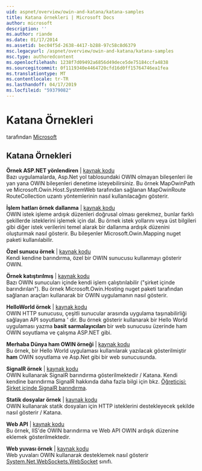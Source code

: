 ```yaml
---
uid: aspnet/overview/owin-and-katana/katana-samples
title: Katana örnekleri | Microsoft Docs
author: microsoft
description: ''
ms.author: riande
ms.date: 01/17/2014
ms.assetid: bec04f5d-2638-4417-b288-97c58c8d6379
msc.legacyurl: /aspnet/overview/owin-and-katana/katana-samples
msc.type: authoredcontent
ms.openlocfilehash: 1238f7d09492a6856d49dece5de75184ccfa4838
ms.sourcegitcommit: 0f1119340e4464720cfd16d0ff15764746ea1fea
ms.translationtype: MT
ms.contentlocale: tr-TR
ms.lasthandoff: 04/17/2019
ms.locfileid: "59379082"
---
```

# <a name="katana-samples"></a>Katana Örnekleri

tarafından [Microsoft](https://github.com/microsoft)

## <a name="katana-samples"></a>Katana Örnekleri

**Örnek ASP.NET yönlendiren** | [kaynak kodu](https://github.com/aspnet/samples/tree/master/samples/aspnet/Katana/AspNetRoutes)  
Bazı uygulamalarda, Asp.Net yol tablosundaki OWIN olmayan bileşenleri ile yan yana OWIN bileşenleri denetime isteyebilirsiniz. Bu örnek MapOwinPath ve Microsoft.Owin.Host.SystemWeb tarafından sağlanan MapOwinRoute RouteCollection uzantı yöntemlerinin nasıl kullanılacağını gösterir.

**İşlem hatları örnek dallanma** | [kaynak kodu](https://github.com/aspnet/samples/tree/master/samples/aspnet/Katana/BranchingPipelines)  
OWIN istek işleme ardışık düzenleri doğrusal olması gerekmez, bunlar farklı şekillerde isteklerini işlemek için dal. Bu örnek istek yollarını veya üst bilgileri gibi diğer istek verilerini temel alarak bir dallanma ardışık düzenini oluşturmak nasıl gösterir. Bu bileşenler Microsoft.Owin.Mapping nuget paketi kullanılabilir.

**Özel sunucu örnek** | [kaynak kodu](https://github.com/aspnet/samples/tree/master/samples/aspnet/Katana/CustomServer)   
Kendi kendine barındırma, özel bir OWIN sunucusu kullanmayı gösterir OWIN.

**Örnek katıştırılmış** | [kaynak kodu](https://github.com/aspnet/samples/tree/master/samples/aspnet/Katana/Embedded)  
Bazı OWIN sunucuları içinde kendi işlem çalıştırılabilir (&quot;şirket içinde barındırılan&quot;). Bu örnek Microsoft.Owin.Hosting nuget paketi tarafından sağlanan araçları kullanarak bir OWIN uygulamanın nasıl gösterir.

**HelloWorld örnek** | [kaynak kodu](https://github.com/aspnet/samples/tree/master/samples/aspnet/Katana/HelloWorld)  
OWIN HTTP sunucusu, çeşitli sunucular arasında uygulama taşınabilirliği sağlayan API soyutlama ' dir. Bu örnek gösterir kullanarak bir Hello World uygulaması yazma **basit sarmalayıcıları** bir web sunucusu üzerinde ham OWIN soyutlama ve çalışma ASP.NET gibi.

**Merhaba Dünya ham OWIN örneği** | [kaynak kodu](https://github.com/aspnet/samples/tree/master/samples/aspnet/Katana/HelloWorldRawOwin)  
Bu örnek, bir Hello World uygulaması kullanılarak yazılacak gösterilmiştir **ham** OWIN soyutlama ve Asp.Net gibi bir web sunucusunda.

**SignalR örnek** | [kaynak kodu](https://github.com/aspnet/samples/tree/master/samples/aspnet/Katana/SignalR)  
OWIN kullanarak SignalR barındırma gösterilmektedir / Katana. Kendi kendine barındırma SignalR hakkında daha fazla bilgi için bkz. [Öğreticisi: Şirket içinde SignalR barındırma](../../../signalr/overview/deployment/tutorial-signalr-self-host.md).

**Statik dosyalar örnek** | [kaynak kodu](https://github.com/aspnet/samples/tree/master/samples/aspnet/Katana/StaticFilesSample)   
OWIN kullanarak statik dosyaları için HTTP isteklerini destekleyecek şekilde nasıl gösterir / Katana.

**Web API** | [kaynak kodu](https://github.com/aspnet/samples/tree/master/samples/aspnet/Katana/WebApi)   
Bu örnek, IIS'de OWIN barındırma ve Web API OWIN ardışık düzenine eklemek gösterilmektedir.

**Web yuvası örnek** | [kaynak kodu](https://github.com/aspnet/samples/tree/master/samples/aspnet/Katana/WebSocketSample)   
Web yuvaları OWIN kullanarak desteklemek nasıl gösterir [System.Net.WebSockets.WebSocket](https://msdn.microsoft.com/library/system.net.websockets.websocket(v=vs.110).aspx) sınıfı.
